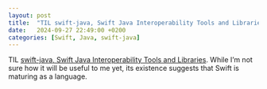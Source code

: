 ```yaml
---
layout: post
title:  "TIL swift-java, Swift Java Interoperability Tools and Libraries"
date:   2024-09-27 22:49:00 +0200
categories: [Swift, Java, swift-java]
---
```

TIL [swift-java, Swift Java Interoperability Tools and Libraries](https://github.com/swiftlang/swift-java). While I’m not sure how it will be useful to me yet, its existence suggests that Swift is maturing as a language.
